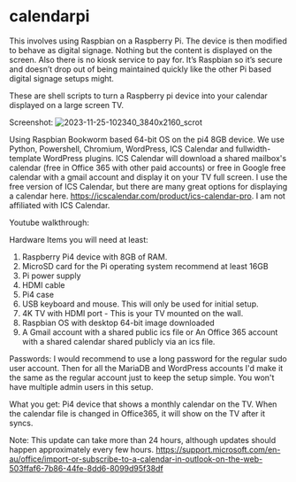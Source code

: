 # calendarpi

This involves using Raspbian on a Raspberry Pi. The device is then modified to behave as digital signage. Nothing but the content is displayed on the screen. Also there is no kiosk service to pay for. It’s Raspbian so it’s secure and doesn’t drop out of being maintained quickly like the other Pi based digital signage setups might.

These are shell scripts to turn a Raspberry pi device into your calendar displayed on a large screen TV.

Screenshot:
![2023-11-25-102340_3840x2160_scrot](https://github.com/ugotapi/calendarpi/assets/14945441/3bb2ed93-9b3b-4061-8a16-561fea78e0e7)

Using Raspbian Bookworm based 64-bit OS on the pi4 8GB device.
We use Python, Powershell, Chromium, WordPress, ICS Calendar and fullwidth-template WordPress plugins. ICS Calendar will download a shared mailbox's calendar (free in Office 365 with other paid accounts) or free in Google free calendar with a gmail account and display it on your TV full screen. I use the free version of ICS Calendar, but there are many great options for displaying a calendar here. [
](https://icscalendar.com/product/ics-calendar-pro)https://icscalendar.com/product/ics-calendar-pro.
I am not affiliated with ICS Calendar. 
 
Youtube walkthrough: 


Hardware Items you will need at least:

1. Raspberry Pi4 device with 8GB of RAM.
2. MicroSD card for the Pi operating system recommend at least 16GB
3. Pi power supply
4. HDMI cable
5. Pi4 case
6. USB keyboard and mouse. This will only be used for initial setup.
7. 4K TV with HDMI port - This is your TV mounted on the wall.
8. Raspbian OS with desktop 64-bit image downloaded
9. A Gmail account with a shared public ics file or An Office 365 account with a shared calendar shared publicly via an ics file.


Passwords: I would recommend to use a long password for the regular sudo user account. Then for all the MariaDB and WordPress accounts I'd make it the same as the regular account just to keep the setup simple. You won't have multiple admin users in this setup.

What you get: Pi4 device that shows a monthly calendar on the TV. When the calendar file is changed in Office365, it will show on the TV after it syncs. 

Note: This update can take more than 24 hours, although updates should happen approximately every few hours.
[
](https://support.microsoft.com/en-au/office/import-or-subscribe-to-a-calendar-in-outlook-on-the-web-503ffaf6-7b86-44fe-8dd6-8099d95f38df)https://support.microsoft.com/en-au/office/import-or-subscribe-to-a-calendar-in-outlook-on-the-web-503ffaf6-7b86-44fe-8dd6-8099d95f38df

